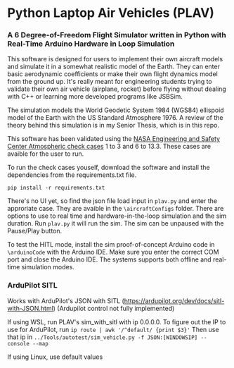 # Python Laptop Air Vehicles (PLAV)

### A 6 Degree-of-Freedom Flight Simulator written in Python with Real-Time Arduino Hardware in Loop Simulation

This software is designed for users to implement their own aircraft models and simulate it in a somewhat realistic model of the Earth. They can enter basic aerodynamic coefficients or make their own flight dynamics model from the ground up. It's really meant for engineering students trying to validate their own air vehicle (airplane, rocket) before flying without dealing with C++ or learning more developed programs like JSBSim.

The simulation models the World Geodetic System 1984 (WGS84) ellispoid model of the Earth with the US Standard Atmosphere 1976. A review of the theory behind this simulation is in my Senior Thesis, which is in this repo.

This software has been validated using the [NASA Engineering and Safety Center Atmospheric check cases](https://nescacademy.nasa.gov/flightsim/2015) 1 to 3 and 6 to 13.3. These cases are avaible for the user to run. 

To run the check cases youself, download the software and install the dependencies from the requirements.txt file. 

`pip install -r requirements.txt`

There's no UI yet, so find the json file load input in `plav.py` and enter the approriate case. They are avaible in the `\aircraftConfigs` folder. There are options to use to real time and hardware-in-the-loop simulation and the sim duration. Run `plav.py` it will run the sim. The sim can be unpaused with the Pause/Play button.

To test the HITL mode, install the sim proof-of-concept Arduino code in `\arduinoCode` with the Arduino IDE. Make sure you enter the correct COM port and close the Arduino IDE. The systems supports both offline and real-time simulation modes.

### ArduPilot SITL

Works with ArduPilot's JSON with SITL (https://ardupilot.org/dev/docs/sitl-with-JSON.html)
(Ardupilot control not fully implemented)

If using WSL, run PLAV's sim_with_sitl with ip 0.0.0.0.
To figure out the IP to use for ArduPilot, run `ip route | awk '/^default/ {print $3}'`
Then use that ip in `../Tools/autotest/sim_vehicle.py -f JSON:[WINDOWSIP] --console --map`

If using Linux, use default values
